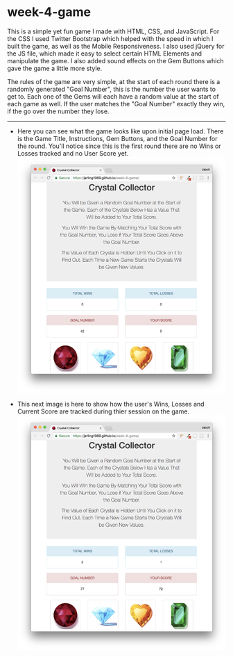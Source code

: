 # week-4-game
This is a simple yet fun game I made with HTML, CSS, and JavaScript. For the CSS I used Twitter Bootstrap which helped with the speed in which I built the game, as well as the Mobile Responsiveness. I also used jQuery for the JS file, which made it easy to select certain HTML Elements and manipulate the game. I also added sound effects on the Gem Buttons which gave the game a little more style.

The rules of the game are very simple, at the start of each round there is a randomly generated "Goal Number", this is the number the user wants to get to. Each one of the Gems will each have a random value at the start of each game as well. If the user matches the "Goal Number" exactly they win, if the go over the number they lose.

---

- Here you can see what the game looks like upon initial page load. There is the Game Title, Instructions, Gem Buttons, and the Goal Number for the round. You'll notice since this is the first round there are no Wins or Losses tracked and no User Score yet.
![INTRO](assets/images/read_me/intro.png)

- This next image is here to show how the user's Wins, Losses and Current Score are tracked during thier session on the game.
![SESSION](assets/images/read_me/session.png)

